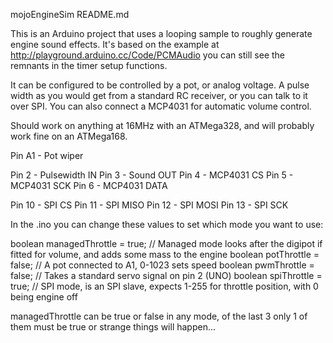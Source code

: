 mojoEngineSim README.md


This is an Arduino project that uses a looping sample to roughly generate engine sound effects. It's
based on the example at http://playground.arduino.cc/Code/PCMAudio you can still see the remnants
in the timer setup functions.

It can be configured to be controlled by a pot, or analog voltage. A pulse width as you would get from
a standard RC receiver, or you can talk to it over SPI. You can also connect a MCP4031 for automatic
volume control.


Should work on anything at 16MHz with an ATMega328, and will probably work fine on an ATMega168.

Pin A1 - Pot wiper

Pin  2 - Pulsewidth IN
Pin  3 - Sound OUT
Pin  4 - MCP4031 CS
Pin  5 - MCP4031 SCK
Pin  6 - MCP4031 DATA

Pin 10 - SPI CS
Pin 11 - SPI MISO
Pin 12 - SPI MOSI
Pin 13 - SPI SCK


In the .ino you can change these values to set which mode you want to use:

boolean managedThrottle = true; // Managed mode looks after the digipot if fitted for volume, and adds some mass to the engine
boolean potThrottle = false;    // A pot connected to A1, 0-1023 sets speed
boolean pwmThrottle = false;    // Takes a standard servo signal on pin 2 (UNO)
boolean spiThrottle = true;     // SPI mode, is an SPI slave, expects 1-255 for throttle position, with 0 being engine off

managedThrottle can be true or false in any mode, of the last 3 only 1 of them must be true or strange things will happen...